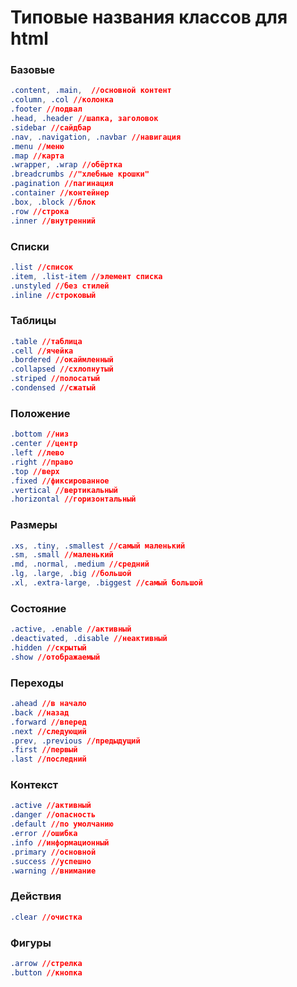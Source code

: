 # Типовые названия классов для html

### Базовые
```css
.content, .main,  //основной контент
.column, .col //колонка
.footer //подвал
.head, .header //шапка, заголовок
.sidebar //сайдбар
.nav, .navigation, .navbar //навигация
.menu //меню
.map //карта
.wrapper, .wrap //обёртка
.breadcrumbs //"хлебные крошки"
.pagination //пагинация
.container //контейнер
.box, .block //блок
.row //строка
.inner //внутренний
```

### Списки
```css
.list //список
.item, .list-item //элемент списка
.unstyled //без стилей
.inline //строковый
```

### Таблицы
```css
.table //таблица
.cell //ячейка
.bordered //окаймленный
.collapsed //схлопнутый
.striped //полосатый
.condensed //сжатый
```

### Положение
```css
.bottom //низ
.center //центр
.left //лево
.right //право
.top //верх
.fixed //фиксированное
.vertical //вертикальный
.horizontal //горизонтальный
```

### Размеры
```css
.xs, .tiny, .smallest //самый маленький
.sm, .small //маленький
.md, .normal, .medium //средний
.lg, .large, .big //большой
.xl, .extra-large, .biggest //самый большой
```

### Состояние
```css
.active, .enable //активный
.deactivated, .disable //неактивный
.hidden //скрытый
.show //отображаемый
```

### Переходы
```css
.ahead //в начало
.back //назад
.forward //вперед
.next //следующий
.prev, .previous //предыдущий
.first //первый
.last //последний
```

### Контекст
```css
.active //активный
.danger //опасность
.default //по умолчанию
.error //ошибка
.info //информационный
.primary //основной
.success //успешно
.warning //внимание
```

### Действия
```css
.clear //очистка
```

### Фигуры
```css
.arrow //стрелка
.button //кнопка
```
